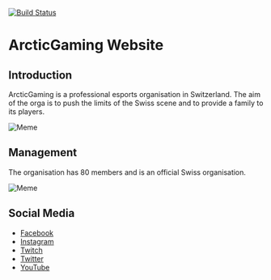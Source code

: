 [![Build Status](https://travis-ci.org/Vidada-Project/vidada-server.svg?branch=master)](https://travis-ci.org/Vidada-Project/vidada-server)

ArcticGaming Website
=======

## Introduction

ArcticGaming is a professional esports organisation in Switzerland. The aim of the orga is to push the limits of the Swiss scene and to provide a family to its players.

![Meme](https://user-images.githubusercontent.com/16755391/34435798-84d54df6-ec90-11e7-9f9f-af6e120672cc.png)


## Management

The organisation has 80 members and is an official Swiss organisation.

![Meme](https://i.imgur.com/DOEgemZ.png)



## Social Media


+ [Facebook](https://www.facebook.com/arcticgamingch)
+ [Instagram](https://www.instagram.com/arcticgamingch/)
+ [Twitch](https://www.twitch.tv/arcticgaming_tv)
+ [Twitter](https://twitter.com/ArcticGamingCH)
+ [YouTube](https://www.youtube.com/channel/UC8H_U5y5TPwnjECz-taoCrQ)

